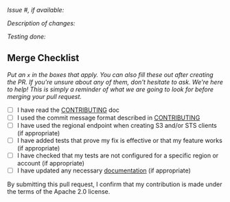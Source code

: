 *Issue #, if available:*

*Description of changes:*

*Testing done:*

## Merge Checklist

_Put an `x` in the boxes that apply. You can also fill these out after creating the PR. If you're unsure about any of them, don't hesitate to ask. We're here to help! This is simply a reminder of what we are going to look for before merging your pull request._

- [ ] I have read the [CONTRIBUTING](https://github.com/aws/sagemaker-python-sdk/blob/master/CONTRIBUTING.md) doc
- [ ] I used the commit message format described in [CONTRIBUTING](https://github.com/aws/sagemaker-python-sdk/blob/master/CONTRIBUTING.md#committing-your-change)
- [ ] I have used the regional endpoint when creating S3 and/or STS clients (if appropriate)
- [ ] I have added tests that prove my fix is effective or that my feature works (if appropriate)
- [ ] I have checked that my tests are not configured for a specific region or account (if appropriate)
- [ ] I have updated any necessary [documentation](https://github.com/aws/sagemaker-python-sdk/blob/master/README.rst) (if appropriate)

By submitting this pull request, I confirm that my contribution is made under the terms of the Apache 2.0 license.
